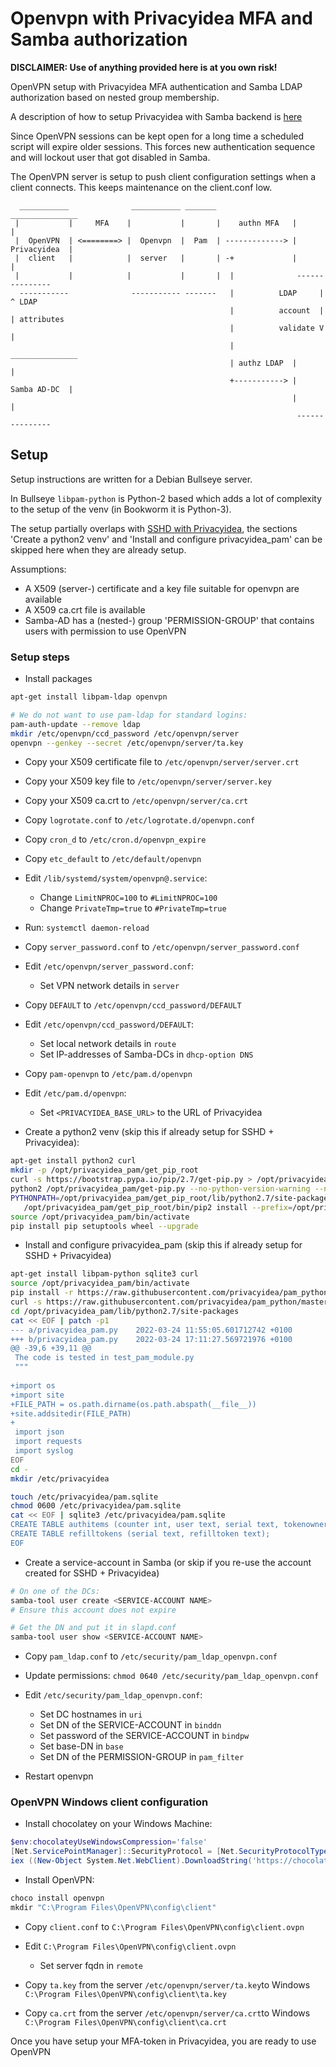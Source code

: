 # Openvpn with Privacyidea MFA and Samba authorization

**DISCLAIMER: Use of anything provided here is at you own risk!**

OpenVPN setup with Privacyidea MFA authentication and Samba LDAP authorization based on nested group membership.

A description of how to setup Privacyidea with Samba backend is [here](../privacyidea/README.md)


Since OpenVPN sessions can be kept open for a long time a scheduled script will expire older sessions. 
This forces new authentication sequence and will lockout user that got disabled in Samba. 

The OpenVPN server is setup to push client configuration settings when a client connects. 
This keeps maintenance on the client.conf low.

```text
  ___________              ___________ _______                  _______________  
 |           |     MFA    |           |       |    authn MFA   |               | 
 |  OpenVPN  | <========> |  Openvpn  |  Pam  | -------------> |  Privacyidea  | 
 |  client   |            |  server   |       | -+             |               | 
 |           |            |           |       |  |              ---------------  
  -----------              ----------- -------   |          LDAP     |  ^ LDAP
                                                 |          account  |  | attributes
                                                 |          validate V  |           
                                                 |              _______________  
                                                 | authz LDAP  |               | 
                                                 +-----------> |  Samba AD-DC  | 
                                                               |               | 
                                                                ---------------  
```


## Setup

Setup instructions are written for a Debian Bullseye server.

In Bullseye `libpam-python` is Python-2 based which adds a lot of complexity to the setup of the venv (in Bookworm it is Python-3). 

The setup partially overlaps with [SSHD with Privacyidea](../sshd_privacyidea/README.md), the sections 
'Create a python2 venv' and 'Install and configure privacyidea_pam' can be skipped here when they are already setup.

Assumptions:
- A X509 (server-) certificate and a key file suitable for openvpn are available
- A X509 ca.crt file is available
- Samba-AD has a (nested-) group 'PERMISSION-GROUP' that contains users with permission to use OpenVPN 

### Setup steps

- Install packages

```bash
apt-get install libpam-ldap openvpn

# We do not want to use pam-ldap for standard logins:
pam-auth-update --remove ldap
mkdir /etc/openvpn/ccd_password /etc/openvpn/server
openvpn --genkey --secret /etc/openvpn/server/ta.key
```

- Copy your X509 certificate file to `/etc/openvpn/server/server.crt`
- Copy your X509 key file to `/etc/openvpn/server/server.key`
- Copy your X509 ca.crt to `/etc/openvpn/server/ca.crt`


- Copy `logrotate.conf` to `/etc/logrotate.d/openvpn.conf`
- Copy `cron_d` to `/etc/cron.d/openvpn_expire`
- Copy `etc_default` to `/etc/default/openvpn`


- Edit `/lib/systemd/system/openvpn@.service`:
  - Change `LimitNPROC=100` to `#LimitNPROC=100` 
  - Change `PrivateTmp=true` to `#PrivateTmp=true` 
- Run: `systemctl daemon-reload`

- Copy `server_password.conf` to `/etc/openvpn/server_password.conf`
- Edit `/etc/openvpn/server_password.conf`:
  - Set VPN network details in `server`

 
- Copy `DEFAULT` to `/etc/openvpn/ccd_password/DEFAULT`
- Edit `/etc/openvpn/ccd_password/DEFAULT`:
  - Set local network details in `route`
  - Set IP-addresses of Samba-DCs in `dhcp-option DNS`

 
- Copy `pam-openvpn` to `/etc/pam.d/openvpn`
- Edit `/etc/pam.d/openvpn`:
  - Set `<PRIVACYIDEA_BASE_URL>` to the URL of Privacyidea


- Create a python2 venv (skip this if already setup for SSHD + Privacyidea):

```bash
apt-get install python2 curl
mkdir -p /opt/privacyidea_pam/get_pip_root
curl -s https://bootstrap.pypa.io/pip/2.7/get-pip.py > /opt/privacyidea_pam/get-pip.py
python2 /opt/privacyidea_pam/get-pip.py --no-python-version-warning --no-warn-script-location --prefix /opt/privacyidea_pam/get_pip_root
PYTHONPATH=/opt/privacyidea_pam/get_pip_root/lib/python2.7/site-packages \
   /opt/privacyidea_pam/get_pip_root/bin/pip2 install --prefix=/opt/privacyidea_pam/get_pip_root virtualenv
source /opt/privacyidea_pam/bin/activate
pip install pip setuptools wheel --upgrade
```


- Install and configure privacyidea_pam (skip this if already setup for SSHD + Privacyidea)

```bash
apt-get install libpam-python sqlite3 curl
source /opt/privacyidea_pam/bin/activate
pip install -r https://raw.githubusercontent.com/privacyidea/pam_python/master/requirements.txt
curl -s https://raw.githubusercontent.com/privacyidea/pam_python/master/privacyidea_pam.py > /opt/privacyidea_pam/lib/python2.7/site-packages/privacyidea_pam.py
cd /opt/privacyidea_pam/lib/python2.7/site-packages
cat << EOF | patch -p1
--- a/privacyidea_pam.py    2022-03-24 11:55:05.601712742 +0100
+++ b/privacyidea_pam.py    2022-03-24 17:11:27.569721976 +0100
@@ -39,6 +39,11 @@
 The code is tested in test_pam_module.py
 """
 
+import os
+import site
+FILE_PATH = os.path.dirname(os.path.abspath(__file__))
+site.addsitedir(FILE_PATH)
+
 import json
 import requests
 import syslog
EOF
cd -
mkdir /etc/privacyidea

touch /etc/privacyidea/pam.sqlite
chmod 0600 /etc/privacyidea/pam.sqlite
cat << EOF | sqlite3 /etc/privacyidea/pam.sqlite
CREATE TABLE authitems (counter int, user text, serial text, tokenowner text,otp text, tokentype text);
CREATE TABLE refilltokens (serial text, refilltoken text);
EOF 
```


- Create a service-account in Samba (or skip if you re-use the account created for SSHD + Privacyidea)

```bash
# On one of the DCs:
samba-tool user create <SERVICE-ACCOUNT NAME>
# Ensure this account does not expire

# Get the DN and put it in slapd.conf
samba-tool user show <SERVICE-ACCOUNT NAME>
```

- Copy `pam_ldap.conf` to `/etc/security/pam_ldap_openvpn.conf`
- Update permissions: `chmod 0640 /etc/security/pam_ldap_openvpn.conf`
- Edit `/etc/security/pam_ldap_openvpn.conf`:
  - Set DC hostnames in `uri`
  - Set DN of the SERVICE-ACCOUNT in `binddn`
  - Set password of the SERVICE-ACCOUNT in `bindpw`
  - Set base-DN in `base`
  - Set DN of the PERMISSION-GROUP in `pam_filter`


- Restart openvpn

### OpenVPN Windows client configuration

- Install chocolatey on your Windows Machine:

```powershell
$env:chocolateyUseWindowsCompression='false'
[Net.ServicePointManager]::SecurityProtocol = [Net.SecurityProtocolType]::Tls12
iex ((New-Object System.Net.WebClient).DownloadString('https://chocolatey.org/install.ps1'))
```

- Install OpenVPN:
```powershell
choco install openvpn
mkdir "C:\Program Files\OpenVPN\config\client"
```

- Copy `client.conf` to `C:\Program Files\OpenVPN\config\client.ovpn`
- Edit `C:\Program Files\OpenVPN\config\client.ovpn`
  - Set server fqdn in `remote`

- Copy `ta.key` from the server `/etc/openvpn/server/ta.key`to Windows `C:\Program Files\OpenVPN\config\client\ta.key`  
- Copy `ca.crt` from the server `/etc/openvpn/server/ca.crt`to Windows `C:\Program Files\OpenVPN\config\client\ca.crt`  

Once you have setup your MFA-token in Privacyidea, you are ready to use OpenVPN 
